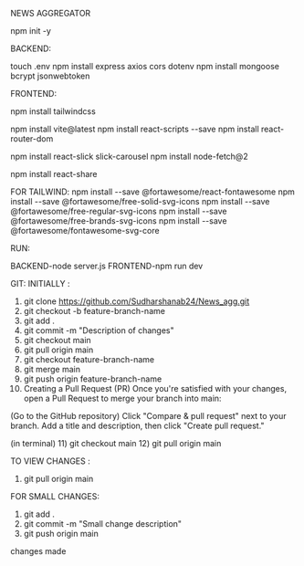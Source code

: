 NEWS AGGREGATOR

npm init -y

BACKEND:

touch .env
npm install express axios cors dotenv
npm install mongoose bcrypt jsonwebtoken

FRONTEND:

npm install tailwindcss

npm install vite@latest
npm install react-scripts --save
npm install react-router-dom

npm install react-slick slick-carousel
npm install node-fetch@2

npm install react-share




FOR TAILWIND:
npm install --save @fortawesome/react-fontawesome
npm install --save @fortawesome/free-solid-svg-icons
npm install --save @fortawesome/free-regular-svg-icons
npm install --save @fortawesome/free-brands-svg-icons
npm install --save @fortawesome/fontawesome-svg-core

RUN:

BACKEND-node server.js
FRONTEND-npm run dev

GIT:
INITIALLY :
1) git clone https://github.com/Sudharshanab24/News_agg.git
2) git checkout -b feature-branch-name
3) git add .
4) git commit -m "Description of changes"
5) git checkout main
6) git pull origin main
7) git checkout feature-branch-name
8) git merge main
9) git push origin feature-branch-name
10) Creating a Pull Request (PR)
Once you're satisfied with your changes, open a Pull Request to merge your branch into main:

(Go to the GitHub repository)
Click "Compare & pull request" next to your branch.
Add a title and description, then click "Create pull request."

(in terminal)
11) git checkout main
12) git pull origin main

TO VIEW CHANGES :
1) git pull origin main

FOR SMALL CHANGES:
1) git add .
2) git commit -m "Small change description"
3) git push origin main

changes made





